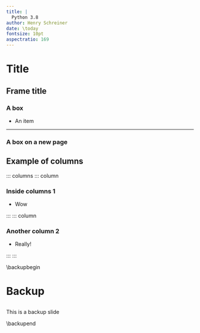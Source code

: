 ```yaml
---
title: |
  Python 3.8
author: Henry Schreiner
date: \today
fontsize: 10pt
aspectratio: 169
---
```



# Title

## Frame title

<!--
Run with pandoc -t beamer --template=presentation.beamer python38.md -o python38.pdf
Other useful options:
classoption: aspectratio=169, smaller

Note that this comment will cause the --slide-level option to be unneeded if left after the correct heading.
/presentationhypersetup can be added for auto-fullscreen
-->



### A box

- An item

--------------------------------

### A box on a new page

## Example of columns

::: columns
::: column

### Inside columns 1
- Wow

:::
::: column

### Another column 2
- Really!

:::
:::

\backupbegin

# Backup 

## 
This is a backup slide

\backupend